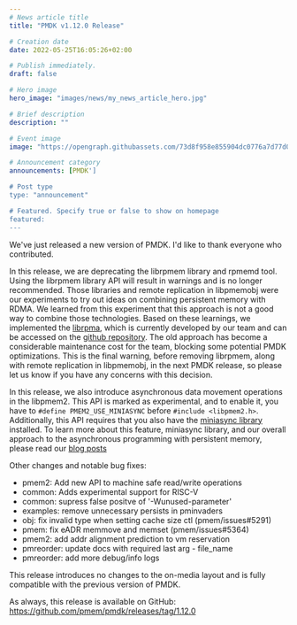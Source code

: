 ```yaml
---
# News article title
title: "PMDK v1.12.0 Release"

# Creation date
date: 2022-05-25T16:05:26+02:00

# Publish immediately. 
draft: false

# Hero image
hero_image: "images/news/my_news_article_hero.jpg"

# Brief description
description: ""

# Event image
image: "https://opengraph.githubassets.com/73d8f958e855904dc0776a7d77d0f0d3698a65b1/pmem/pmdk"

# Announcement category
announcements: [PMDK']

# Post type
type: "announcement"

# Featured. Specify true or false to show on homepage
featured: 
---
```

We've just released a new version of PMDK. I'd like to thank everyone who contributed.

In this release, we are deprecating the librpmem library and rpmemd tool. 
Using the librpmem library API
will result in warnings and is no longer recommended. Those libraries and
remote replication in libpmemobj were our experiments to try out ideas on combining
persistent memory with RDMA. We learned from this experiment that this approach
is not a good way to combine those technologies. Based on these learnings,
we implemented the [librpma](/rpma/), which is currently developed by our team
and can be accessed on the [github repository](https://github.com/pmem/rpma).
The old approach has become a considerable maintenance cost for the team,
blocking some potential PMDK optimizations. This is the final warning,
before removing librpmem, along with remote replication in libpmemobj, in the
next PMDK release, so please let us know if you have any concerns with this decision.

In this release, we also introduce asynchronous data movement operations in
the libpmem2. This API is marked as experimental, and to enable it, you
have to `#define PMEM2_USE_MINIASYNC` before `#include <libpmem2.h>`.
Additionally, this API requires that you also have the [miniasync library](https://github.com/pmem/miniasync) installed.
To learn more about this feature, miniasync library, and our overall approach to the
asynchronous programming with persistent memory, please read our [blog posts](/tags/miniasync/)

Other changes and notable bug fixes:
- pmem2: Add new API to machine safe read/write operations
- common: Adds experimental support for RISC-V
- common: supress false positve of '-Wunused-parameter'
- examples: remove unnecessary persists in pminvaders
- obj: fix invalid type when setting cache size ctl (pmem/issues#5291)
- pmem: fix eADR memmove and memset (pmem/issues#5364)
- pmem2: add addr alignment prediction to vm reservation
- pmreorder: update docs with required last arg - file_name
- pmreorder: add more debug/info logs

This release introduces no changes to the on-media layout and is fully compatible with the previous version of PMDK.

As always, this release is available on GitHub: https://github.com/pmem/pmdk/releases/tag/1.12.0
